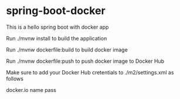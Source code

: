 # spring-boot-docker
This is a hello spring boot with docker app

Run ./mvnw install to build the application

Run ./mvnw dockerfile:build to build docker image

Run ./mvnw dockerfile:push to push docker image to Docker Hub

Make sure to add your Docker Hub cretentials to ./m2/settings.xml as follows

<servers>
  <server>
    <id>docker.io</id>
    <username>name</username>
    <password>pass</password>
  </server>
</servers>
